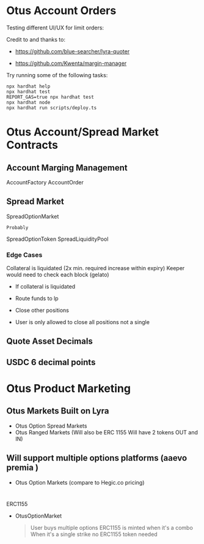 # Otus Account Orders

Testing different UI/UX for limit orders:

Credit to and thanks to:

-   https://github.com/blue-searcher/lyra-quoter

-   https://github.com/Kwenta/margin-manager

Try running some of the following tasks:

```shell
npx hardhat help
npx hardhat test
REPORT_GAS=true npx hardhat test
npx hardhat node
npx hardhat run scripts/deploy.ts
```

# Otus Account/Spread Market Contracts

## Account Marging Management

AccountFactory
AccountOrder

## Spread Market

SpreadOptionMarket

```
Probably
```

SpreadOptionToken
SpreadLiquidityPool

### Edge Cases

Collateral is liquidated (2x min. required increase within expiry)
Keeper would need to check each block (gelato)

-   If collateral is liquidated
-   Route funds to lp
-   Close other positions

-   User is only allowed to close all positions not a single

## Quote Asset Decimals

## USDC 6 decimal points

# Otus Product Marketing

## Otus Markets Built on Lyra

-   Otus Option Spread Markets
-   Otus Ranged Markets (Will also be ERC 1155 Will have 2 tokens OUT and IN)

## Will support multiple options platforms (aaevo premia )

-   Otus Option Markets (compare to Hegic.co pricing)

#

ERC1155

-   OtusOptionMarket
    > User buys multiple options
    > ERC1155 is minted when it's a combo
    > When it's a single strike no ERC1155 token needed
